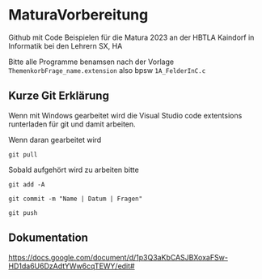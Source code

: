 # MaturaVorbereitung

Github mit Code Beispielen für die Matura 2023 an der HBTLA Kaindorf in Informatik bei den Lehrern SX, HA

Bitte alle Programme benamsen nach der Vorlage ``` ThemenkorbFrage_name.extension``` also bpsw   ``` 1A_FelderInC.c ```  


## Kurze Git Erklärung

Wenn mit Windows gearbeitet wird die Visual Studio code extentsions runterladen für git und damit arbeiten. 

Wenn daran gearbeitet wird 
``` 
git pull
```
Sobald aufgehört wird zu arbeiten bitte 
``` 
git add -A 
```
``` 
git commit -m "Name | Datum | Fragen" 
```
``` 
git push
```

## Dokumentation 

https://docs.google.com/document/d/1p3Q3aKbCASJBXoxaFSw-HD1da6U6DzAdtYWw6cqTEWY/edit#

